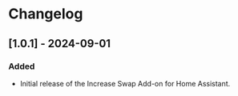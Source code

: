 # Changelog

## [1.0.1] - 2024-09-01

### Added
- Initial release of the Increase Swap Add-on for Home Assistant.

